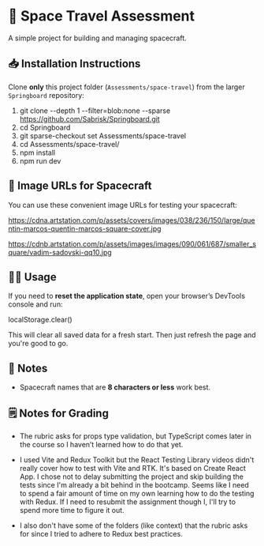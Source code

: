 # 🚀 Space Travel Assessment

A simple project for building and managing spacecraft.

## 📥 Installation Instructions

Clone **only** this project folder (`Assessments/space-travel`) from the larger `Springboard` repository:

1. git clone --depth 1 --filter=blob:none --sparse https://github.com/Sabrisk/Springboard.git
2. cd Springboard
3. git sparse-checkout set Assessments/space-travel
4. cd Assessments/space-travel/
5. npm install
6. npm run dev

## 📸 Image URLs for Spacecraft

You can use these convenient image URLs for testing your spacecraft:

https://cdna.artstation.com/p/assets/covers/images/038/236/150/large/quentin-marcos-quentin-marcos-square-cover.jpg

https://cdnb.artstation.com/p/assets/images/images/090/061/687/smaller_square/vadim-sadovski-qq10.jpg

## 🧑‍💻 Usage

If you need to **reset the application state**, open your browser’s DevTools console and run:

localStorage.clear()

This will clear all saved data for a fresh start. Then just refresh the page and you're good to go.

## 📝 Notes

-   Spacecraft names that are **8 characters or less** work best.

## 🗒️ Notes for Grading

-   The rubric asks for props type validation, but TypeScript comes later in the course so I haven’t learned how to do that yet.

-   I used Vite and Redux Toolkit but the React Testing Library videos didn't really cover how to test with Vite and RTK. It's based on Create React App. I chose not to delay submitting the project and skip building the tests since I'm already a bit behind in the bootcamp. Seems like I need to spend a fair amount of time on my own learning how to do the testing with Redux. If I need to resubmit the assignment though I, I'll try to spend more time to figure it out.

-   I also don't have some of the folders (like context) that the rubric asks for since I tried to adhere to Redux best practices.
